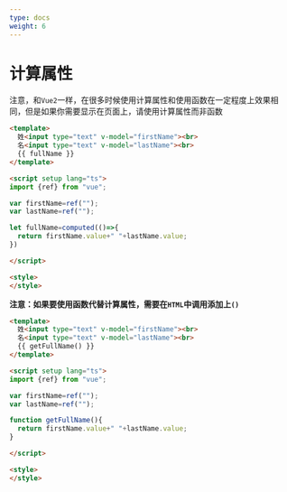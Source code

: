 ```yaml
---
type: docs
weight: 6
---
```


# 计算属性

注意，和`Vue2`一样，在很多时候使用计算属性和使用函数在一定程度上效果相同，但是如果你需要显示在页面上，请使用计算属性而非函数

```html
<template>
  姓<input type="text" v-model="firstName"><br>
  名<input type="text" v-model="lastName"><br>
  {{ fullName }}
</template>

<script setup lang="ts">
import {ref} from "vue";

var firstName=ref("");
var lastName=ref("");

let fullName=computed(()=>{
  return firstName.value+" "+lastName.value;
})

</script>

<style>
</style>
```

**注意：如果要使用函数代替计算属性，需要在`HTML`中调用添加上`()`**

```html
<template>
  姓<input type="text" v-model="firstName"><br>
  名<input type="text" v-model="lastName"><br>
  {{ getFullName() }}
</template>

<script setup lang="ts">
import {ref} from "vue";

var firstName=ref("");
var lastName=ref("");

function getFullName(){
  return firstName.value+" "+lastName.value;
}

</script>

<style>
</style>
```